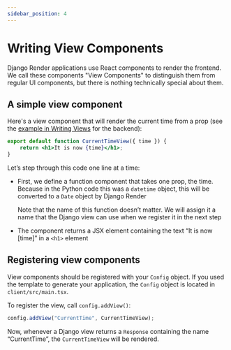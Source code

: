 ```yaml
---
sidebar_position: 4
---
```


# Writing View Components

Django Render applications use React components to render the frontend.
We call these components "View Components" to distinguish them from regular UI components, but there is nothing technically special about them.

## A simple view component

Here's a view component that will render the current time from a prop (see the [example in Writing Views](./views#a-simple-view) for the backend):

```jsx
export default function CurrentTimeView({ time }) {
    return <h1>It is now {time}</h1>;
}
```

Let’s step through this code one line at a time:

- First, we define a function component that takes one prop, the time. Because in the Python code this was a ``datetime`` object, this will be converted to a ``Date`` object by Django Render

  Note that the name of this function doesn’t matter. We will assign it a name that the Django view can use when we register it in the next step

 - The component returns a JSX element containing the text “It is now [time]” in a ``<h1>`` element

## Registering view components

View components should be registered with your ``Config`` object. If you used the template to generate your application, the ``Config`` object is located in ``client/src/main.tsx``.

To register the view, call ``config.addView()``:

```jsx
config.addView("CurrentTime", CurrentTimeView);
```

Now, whenever a Django view returns a ``Response`` containing the name “CurrentTime”, the ``CurrentTimeView`` will be rendered.
